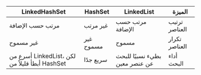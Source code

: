 
| LinkedHashSet | HashSet | LinkedList | الميزة |
| --- | --- | --- | --- |
| مرتب حسب الإضافة | غير مرتب | مرتب حسب الإضافة | ترتيب العناصر |
| غير مسموح | غير مسموح | مسموح | تكرار العناصر |
| أسرع من LinkedList، لكن أبطأ قليلاً من HashSet | سريع جدًا | بطيء نسبيًا للبحث عن عنصر معين | أداء البحث |
